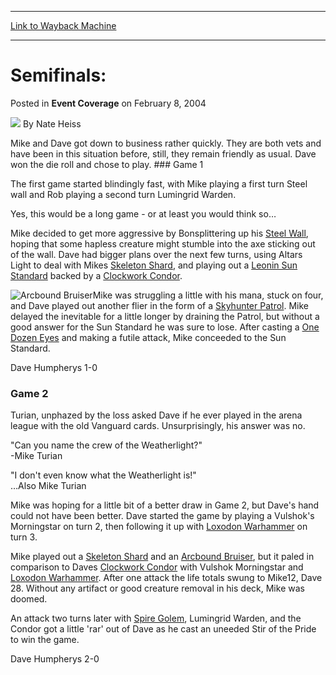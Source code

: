 
---
[Link to Wayback Machine](https://web.archive.org/web/20171029024027/https://magic.wizards.com/en/articles/archive/event-coverage/semifinals-2004-02-08)

[_metadata_:author]:- "Nate Heiss"
[_metadata_:description]:- "Mike and Dave got down to business rather quickly. They are both vets and have been in this situation before, still, they remain friendly as usual. Dave won the die roll and chose to play. Game 1The first game started blindingly fast, with Mike playing a first turn Steel wall and Rob playing a second turn Lumingrid Warden.Yes, this would be a long game - or at least you would think so…"
[_metadata_:generator]:- "Drupal 7 (http://drupal.org)"
[_metadata_:node]:- "783051"
[_metadata_:publish_date]:- "2004-02-08"
[_metadata_:source]:- "div-main-content"
[_metadata_:title]:- "Semifinals:"
[_metadata_:wayback_capture_timestamp]:- "2017-10-29 02:40:27"
[_metadata_:wayback_raw_url]:- "https://web.archive.org/web/20171029024027id_/https://magic.wizards.com/en/articles/archive/event-coverage/semifinals-2004-02-08"
[_metadata_:wayback_url]:- "https://magic.wizards.com/en/articles/archive/event-coverage/semifinals-2004-02-08"
---


Semifinals:
===========



 Posted in **Event Coverage**
 on February 8, 2004 






![](https://media.magic.wizards.com/styles/auth_small/public/images/hero/wizardslogo_thumb.jpg)
By Nate Heiss











Mike and Dave got down to business rather quickly. They are both vets and have been in this situation before, still, they remain friendly as usual. Dave won the die roll and chose to play. ### Game 1

The first game started blindingly fast, with Mike playing a first turn Steel wall and Rob playing a second turn Lumingrid Warden.

Yes, this would be a long game - or at least you would think so…

Mike decided to get more aggressive by Bonsplittering up his [Steel Wall](http://gatherer.wizards.com/Pages/Card/Details.aspx?name=Steel+Wall), hoping that some hapless creature might stumble into the axe sticking out of the wall. Dave had bigger plans over the next few turns, using Altars Light to deal with Mikes [Skeleton Shard](http://gatherer.wizards.com/Pages/Card/Details.aspx?name=Skeleton+Shard), and playing out a [Leonin Sun Standard](http://gatherer.wizards.com/Pages/Card/Details.aspx?name=Leonin+Sun+Standard) backed by a [Clockwork Condor](http://gatherer.wizards.com/Pages/Card/Details.aspx?name=Clockwork+Condor). 

![Arcbound Bruiser](http://gatherer.wizards.com/Handlers/Image.ashx?type=card&name=Arcbound+Bruiser)Mike was struggling a little with his mana, stuck on four, and Dave played out another flier in the form of a [Skyhunter Patrol](http://gatherer.wizards.com/Pages/Card/Details.aspx?name=Skyhunter+Patrol). Mike delayed the inevitable for a little longer by draining the Patrol, but without a good answer for the Sun Standard he was sure to lose. After casting a [One Dozen Eyes](http://gatherer.wizards.com/Pages/Card/Details.aspx?name=One+Dozen+Eyes) and making a futile attack, Mike conceeded to the Sun Standard.

Dave Humpherys 1-0

### Game 2

Turian, unphazed by the loss asked Dave if he ever played in the arena league with the old Vanguard cards. Unsurprisingly, his answer was no.

"Can you name the crew of the Weatherlight?"  
 -Mike Turian

"I don't even know what the Weatherlight is!"  
 …Also Mike Turian

Mike was hoping for a little bit of a better draw in Game 2, but Dave's hand could not have been better. Dave started the game by playing a Vulshok's Morningstar on turn 2, then following it up with [Loxodon Warhammer](http://gatherer.wizards.com/Pages/Card/Details.aspx?name=Loxodon+Warhammer) on turn 3. 

Mike played out a [Skeleton Shard](http://gatherer.wizards.com/Pages/Card/Details.aspx?name=Skeleton+Shard) and an [Arcbound Bruiser](http://gatherer.wizards.com/Pages/Card/Details.aspx?name=Arcbound+Bruiser), but it paled in comparison to Daves [Clockwork Condor](http://gatherer.wizards.com/Pages/Card/Details.aspx?name=Clockwork+Condor) with Vulshok Morningstar and [Loxodon Warhammer](http://gatherer.wizards.com/Pages/Card/Details.aspx?name=Loxodon+Warhammer). After one attack the life totals swung to Mike12, Dave 28. Without any artifact or good creature removal in his deck, Mike was doomed.

An attack two turns later with [Spire Golem](http://gatherer.wizards.com/Pages/Card/Details.aspx?name=Spire+Golem), Lumingrid Warden, and the Condor got a little 'rar' out of Dave as he cast an uneeded Stir of the Pride to win the game.

Dave Humpherys 2-0 







